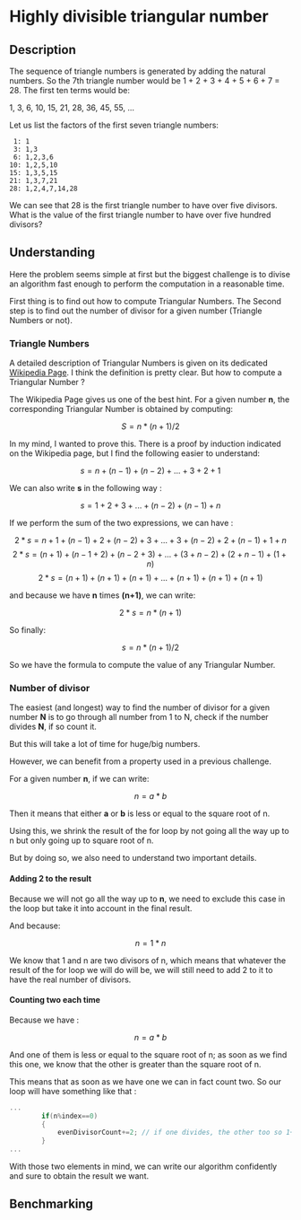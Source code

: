 # Highly divisible triangular number

## Description

The sequence of triangle numbers is generated by adding the natural numbers. 
So the 7th triangle number would be 1 + 2 + 3 + 4 + 5 + 6 + 7 = 28.
The first ten terms would be:

1, 3, 6, 10, 15, 21, 28, 36, 45, 55, ...

Let us list the factors of the first seven triangle numbers:

     1: 1
     3: 1,3
     6: 1,2,3,6
    10: 1,2,5,10
    15: 1,3,5,15
    21: 1,3,7,21
    28: 1,2,4,7,14,28

We can see that 28 is the first triangle number to have over five divisors.
What is the value of the first triangle number to have over five hundred divisors?

## Understanding

Here the problem seems simple at first but the biggest challenge is to divise an algorithm
fast enough to perform the computation in a reasonable time.

First thing is to find out how to compute Triangular Numbers.
The Second step is to find out the number of divisor for a given number (Triangle Numbers or not).

### Triangle Numbers

A detailed description of Triangular Numbers is given on its dedicated [Wikipedia Page](https://en.wikipedia.org/wiki/Triangular_number).
I think the definition is pretty clear. But how to compute a Triangular Number ?

The Wikipedia Page gives us one of the best hint. For a given number **n**, the corresponding Triangular Number is obtained
by computing:

$$ S = n*(n+1)/2 $$

In my mind, I wanted to prove this. There is a proof by induction indicated on the Wikipedia page, but I find the following
easier to understand:

$$ s = n + (n-1) + (n-2) + ... + 3 + 2 + 1 $$

We can also write **s** in the following way : 

$$ s = 1 + 2 + 3 + ... + (n-2) + (n-1) + n $$

If we perform the sum of the two expressions, we can have : 

$$ 2*s = n + 1 + (n-1) + 2 + (n-2) + 3 + ... + 3 + (n-2) + 2 + (n-1) + 1 + n $$
$$ 2*s = (n+1) + (n-1+2) + (n-2+3) + ... + (3+n-2) + (2+n-1) + (1+n) $$
$$ 2*s = (n+1) + (n+1) + (n+1) + ... + (n+1) + (n+1) + (n+1) $$

and because we have **n** times **(n+1)**, we can write:

$$ 2*s = n*(n+1) $$

So finally:

$$ s = n*(n+1)/2 $$

So we have the formula to compute the value of any Triangular Number.

### Number of divisor

The easiest (and longest) way to find the number of divisor for a given number **N** is to
go through all number from 1 to N, check if the number divides **N**, if so count it.

But this will take a lot of time for huge/big numbers.

However, we can benefit from a property used in a previous challenge.

For a given number **n**, if we can write:

$$ n = a * b $$

Then it means that either **a** or **b** is less or equal to the square root of n.

Using this, we shrink the result of the for loop by not going all the way up to n but only going up to square root of n.

But by doing so, we also need to understand two important details.

#### Adding 2 to the result

Because we will not go all the way up to **n**, we need to exclude this case in the loop but take it into account
in the final result.

And because:

$$ n = 1 * n $$

We know that 1 and n are two divisors of n, which means that whatever the result of the for loop we will do will be,
we will still need to add 2 to it to have the real number of divisors.

#### Counting two each time

Because we have :

$$ n = a * b $$

And one of them is less or equal to the square root of n; as soon as we find this one, we know that the other is 
greater than the square root of n.

This means that as soon as we have one we can in fact count two. So our loop will have something like that :

```c++
...
        if(n%index==0)
        {
            evenDivisorCount+=2; // if one divides, the other too so 1+1
        }
...
```

With those two elements in mind, we can write our algorithm confidently and sure to obtain the result we want.

## Benchmarking


